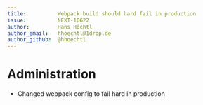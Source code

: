 ```yaml
---
title:          Webpack build should hard fail in production
issue:          NEXT-10622
author:         Hans Höchtl
author_email:   hhoechtl@1drop.de
author_github:  @hhoechtl
---
```

# Administration
* Changed webpack config to fail hard in production
